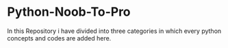 # Python-Noob-To-Pro
In this Repository i have divided into three categories in which every python concepts and codes are added here.
